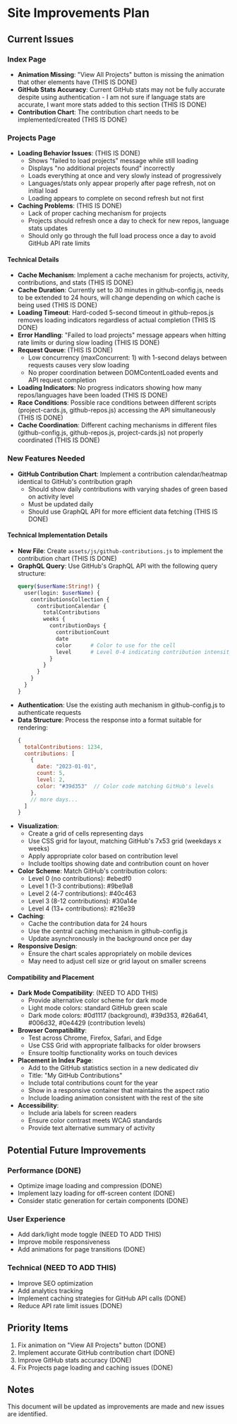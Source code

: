 # Site Improvements Plan

## Current Issues

### Index Page
- **Animation Missing**: "View All Projects" button is missing the animation that other elements have (THIS IS DONE)
- **GitHub Stats Accuracy**: Current GitHub stats may not be fully accurate despite using authentication - I am not sure if language stats are accurate, I want more stats added to this section (THIS IS DONE)
- **Contribution Chart**: The contribution chart needs to be implemented/created (THIS IS DONE)

### Projects Page
- **Loading Behavior Issues**: (THIS IS DONE)
  - Shows "failed to load projects" message while still loading
  - Displays "no additional projects found" incorrectly
  - Loads everything at once and very slowly instead of progressively
  - Languages/stats only appear properly after page refresh, not on initial load
  - Loading appears to complete on second refresh but not first
- **Caching Problems**: (THIS IS DONE)
  - Lack of proper caching mechanism for projects
  - Projects should refresh once a day to check for new repos, language stats updates
  - Should only go through the full load process once a day to avoid GitHub API rate limits

#### Technical Details
- **Cache Mechanism**: Implement a cache mechanism for projects, activity, contributions, and stats (THIS IS DONE)
- **Cache Duration**: Currently set to 30 minutes in github-config.js, needs to be extended to 24 hours, will change depending on which cache is being used (THIS IS DONE)
- **Loading Timeout**: Hard-coded 5-second timeout in github-repos.js removes loading indicators regardless of actual completion (THIS IS DONE)
- **Error Handling**: "Failed to load projects" message appears when hitting rate limits or during slow loading (THIS IS DONE)
- **Request Queue**: (THIS IS DONE)
  - Low concurrency (maxConcurrent: 1) with 1-second delays between requests causes very slow loading
  - No proper coordination between DOMContentLoaded events and API request completion
- **Loading Indicators**: No progress indicators showing how many repos/languages have been loaded (THIS IS DONE)
- **Race Conditions**: Possible race conditions between different scripts (project-cards.js, github-repos.js) accessing the API simultaneously (THIS IS DONE)
- **Cache Coordination**: Different caching mechanisms in different files (github-config.js, github-repos.js, project-cards.js) not properly coordinated (THIS IS DONE)

### New Features Needed
- **GitHub Contribution Chart**: Implement a contribution calendar/heatmap identical to GitHub's contribution graph
  - Should show daily contributions with varying shades of green based on activity level
  - Must be updated daily
  - Should use GraphQL API for more efficient data fetching (THIS IS DONE)

#### Technical Implementation Details
- **New File**: Create `assets/js/github-contributions.js` to implement the contribution chart (THIS IS DONE)
- **GraphQL Query**: Use GitHub's GraphQL API with the following query structure:
  ```graphql
  query($userName:String!) {
    user(login: $userName) {
      contributionsCollection {
        contributionCalendar {
          totalContributions
          weeks {
            contributionDays {
              contributionCount
              date
              color      # Color to use for the cell
              level      # Level 0-4 indicating contribution intensity
            }
          }
        }
      }
    }
  }
  ```
- **Authentication**: Use the existing auth mechanism in github-config.js to authenticate requests
- **Data Structure**: Process the response into a format suitable for rendering:
  ```javascript
  {
    totalContributions: 1234,
    contributions: [
      {
        date: "2023-01-01",
        count: 5,
        level: 2,
        color: "#39d353"  // Color code matching GitHub's levels
      },
      // more days...
    ]
  }
  ```
- **Visualization**: 
  - Create a grid of cells representing days
  - Use CSS grid for layout, matching GitHub's 7x53 grid (weekdays x weeks)
  - Apply appropriate color based on contribution level
  - Include tooltips showing date and contribution count on hover
- **Color Scheme**: Match GitHub's contribution colors:
  - Level 0 (no contributions): #ebedf0
  - Level 1 (1-3 contributions): #9be9a8
  - Level 2 (4-7 contributions): #40c463
  - Level 3 (8-12 contributions): #30a14e
  - Level 4 (13+ contributions): #216e39
- **Caching**: 
  - Cache the contribution data for 24 hours
  - Use the central caching mechanism in github-config.js
  - Update asynchronously in the background once per day
- **Responsive Design**: 
  - Ensure the chart scales appropriately on mobile devices
  - May need to adjust cell size or grid layout on smaller screens

#### Compatibility and Placement
- **Dark Mode Compatibility**: (NEED TO ADD THIS)
  - Provide alternative color scheme for dark mode
  - Light mode colors: standard GitHub green scale
  - Dark mode colors: #0d1117 (background), #39d353, #26a641, #006d32, #0e4429 (contribution levels)
- **Browser Compatibility**:
  - Test across Chrome, Firefox, Safari, and Edge
  - Use CSS Grid with appropriate fallbacks for older browsers
  - Ensure tooltip functionality works on touch devices
- **Placement in Index Page**:
  - Add to the GitHub statistics section in a new dedicated div
  - Title: "My GitHub Contributions"
  - Include total contributions count for the year
  - Show in a responsive container that maintains the aspect ratio
  - Include loading animation consistent with the rest of the site
- **Accessibility**:
  - Include aria labels for screen readers
  - Ensure color contrast meets WCAG standards
  - Provide text alternative summary of activity

## Potential Future Improvements

### Performance (DONE)
- Optimize image loading and compression (DONE)
- Implement lazy loading for off-screen content (DONE)
- Consider static generation for certain components (DONE)

### User Experience
- Add dark/light mode toggle (NEED TO ADD THIS)
- Improve mobile responsiveness
- Add animations for page transitions (DONE)

### Technical (NEED TO ADD THIS)
- Improve SEO optimization
- Add analytics tracking
- Implement caching strategies for GitHub API calls (DONE)
- Reduce API rate limit issues (DONE)

## Priority Items
1. Fix animation on "View All Projects" button (DONE)
2. Implement accurate GitHub contribution chart (DONE)
3. Improve GitHub stats accuracy (DONE)
4. Fix Projects page loading and caching issues (DONE)

## Notes
This document will be updated as improvements are made and new issues are identified. 
